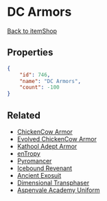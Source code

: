 # DC Armors

<no description available>

[Back to itemShop](../item-shops.md)

## Properties

```json
{
    "id": 746,
    "name": "DC Armors",
    "count": -100
}
```

## Related

- [ChickenCow Armor](../items/763-chickencow-armor.md)
- [Evolved ChickenCow Armor](../items/2471-evolved-chickencow-armor.md)
- [Kathool Adept Armor](../items/3825-kathool-adept-armor.md)
- [enTropy](../items/5997-entropy.md)
- [Pyromancer](../items/7660-pyromancer.md)
- [Icebound Revenant](../items/12250-icebound-revenant.md)
- [Ancient Exosuit](../items/14441-ancient-exosuit.md)
- [Dimensional Transphaser](../items/15711-dimensional-transphaser.md)
- [Aspenvale Academy Uniform](../items/20175-aspenvale-academy-uniform.md)

